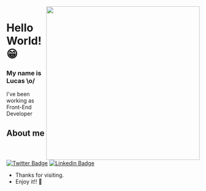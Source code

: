 <img align="right" width="400" height="400" src="https://i.pinimg.com/originals/e4/26/70/e426702edf874b181aced1e2fa5c6cde.gif">
  
# Hello World! 😁

### My name is Lucas \o/
I've been working as Front-End Developer

## About me
[![Twitter Badge](https://img.shields.io/badge/-Twitter-1ca0f1?style=flat-square&labelColor=1ca0f1&logo=twitter&logoColor=white&link=https://twitter.com/lucasgomesdev)](https://twitter.com/lucasgomesdev)
[![Linkedin Badge](https://img.shields.io/badge/-LinkedIn-blue?style=flat-square&logo=Linkedin&logoColor=white&link=https://www.linkedin.com/in/lucasgomesoficial/)](https://www.linkedin.com/in/lucasgomesoficial/)

- Thanks for visiting.
- Enjoy it!! 👋
<!--
**lucasgomesoficial/lucasgomesoficial** is a ✨ _special_ ✨ repository because its `README.md` (this file) appears on your GitHub profile.

Here are some ideas to get you started:

- 🔭 I’m currently working on ...
- 🌱 I’m currently learning ...
- 👯 I’m looking to collaborate on ...
- 🤔 I’m looking for help with ...
- 💬 Ask me about ...
- 📫 How to reach me: ...
- 😄 Pronouns: ...
- ⚡ Fun fact: ...
-->

